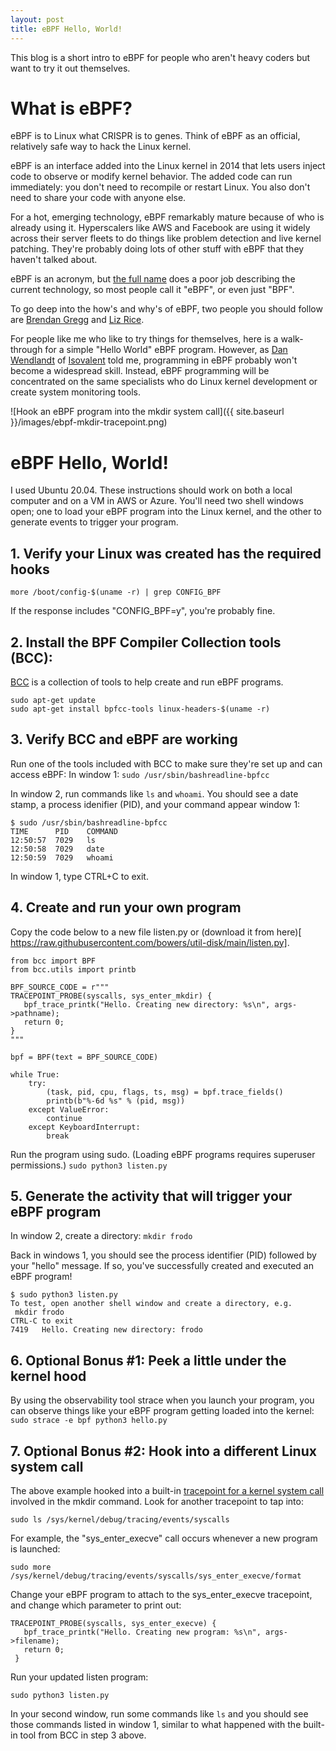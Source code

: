 ```yaml
---
layout: post
title: eBPF Hello, World!
---
```

This blog is a short intro to eBPF for people who aren't heavy coders but want to try it out themselves.

# What is eBPF?
eBPF is to Linux what CRISPR is to genes. Think of eBPF as an official, relatively safe way to hack the Linux kernel.
 
eBPF is an interface added into the Linux kernel in 2014 that lets users inject code to observe or modify kernel behavior. The added code can run immediately: you don't need to recompile or restart Linux. You also don't need to share your code with anyone else. 

For a hot, emerging technology, eBPF remarkably mature because of who is already using it. Hyperscalers like AWS and Facebook are using it widely across their server fleets to do things like problem detection and live kernel patching. They're probably doing lots of other stuff with eBPF that they haven't talked about.

eBPF is an acronym, but [the full name](https://en.wikipedia.org/wiki/Berkeley_Packet_Filter) does a poor job describing the current technology, so most people call it "eBPF", or even just "BPF".

To go deep into the how's and why's of eBPF, two people you should follow are
[Brendan Gregg](https://www.brendangregg.com/blog/2019-01-01/learn-ebpf-tracing.html) and [Liz Rice](https://thenewstack.io/liz-rice-following-the-superpower-promise-of-ebpf/).

For people like me who like to try things for themselves, here is a walk-through for a simple "Hello World" eBPF program. However, as [Dan Wendlandt](https://twitter.com/danwendlandt) of [Isovalent](https://isovalent.com/) told me, programming in eBPF probably won't become a widespread skill. Instead, eBPF programming will be concentrated on the same specialists who do Linux kernel development or create system monitoring tools.

![Hook an eBPF program into the mkdir system call]({{ site.baseurl }}/images/ebpf-mkdir-tracepoint.png)

# eBPF Hello, World!

I used Ubuntu 20.04. These instructions should work on both a local computer and on a VM in AWS or Azure. You'll need two shell windows open; one to load your eBPF program into the Linux kernel, and the other to generate events to trigger your program.

## 1. Verify your Linux was created has the required hooks
```more /boot/config-$(uname -r) | grep CONFIG_BPF```

If the response includes "CONFIG_BPF=y", you're probably fine.

## 2. Install the BPF Compiler Collection tools (BCC):
[BCC](https://github.com/iovisor/bcc) is a collection of tools to help create and run eBPF programs.
```
sudo apt-get update
sudo apt-get install bpfcc-tools linux-headers-$(uname -r)
```

## 3. Verify BCC and eBPF are working
Run one of the tools included with BCC to make sure they're set up and can access eBPF:
In window 1:
```sudo /usr/sbin/bashreadline-bpfcc```

In window 2, run commands like ```ls``` and ```whoami```. You should see a date stamp, a process idenifier (PID), and your command appear window 1:  

```
$ sudo /usr/sbin/bashreadline-bpfcc
TIME      PID    COMMAND
12:50:57  7029   ls
12:50:58  7029   date
12:50:59  7029   whoami
```

In window 1, type CTRL+C to exit.

## 4. Create and run your own program
Copy the code below to a new file listen.py or (download it from here)[ https://raw.githubusercontent.com/bowers/util-disk/main/listen.py].
```
from bcc import BPF
from bcc.utils import printb

BPF_SOURCE_CODE = r"""
TRACEPOINT_PROBE(syscalls, sys_enter_mkdir) {
   bpf_trace_printk("Hello. Creating new directory: %s\n", args->pathname);
   return 0;
}
"""

bpf = BPF(text = BPF_SOURCE_CODE)

while True:
    try:
        (task, pid, cpu, flags, ts, msg) = bpf.trace_fields()
        printb(b"%-6d %s" % (pid, msg))
    except ValueError:
        continue
    except KeyboardInterrupt:
        break
```

Run the program using sudo.  (Loading eBPF programs requires superuser permissions.) 
```sudo python3 listen.py```

## 5. Generate the activity that will trigger your eBPF program
In window 2, create a directory:
```mkdir frodo```

Back in windows 1, you should see the process identifier (PID) followed by your "hello" message.
If so, you've successfully created and executed an eBPF program!

```
$ sudo python3 listen.py
To test, open another shell window and create a directory, e.g.
 mkdir frodo
CTRL-C to exit
7419   Hello. Creating new directory: frodo
```

## 6. Optional Bonus #1: Peek a little under the kernel hood
By using the observability tool strace when you launch your program, you can observe things like your eBPF program getting loaded into the kernel:
```sudo strace -e bpf python3 hello.py```

## 7. Optional Bonus #2: Hook into a different Linux system call
The above example hooked into a built-in [tracepoint for a kernel system call](https://community.silabs.com/s/article/linux-kernel-events-tracing?language=en_US) involved in the mkdir command. Look for another tracepoint to tap into:

```sudo ls /sys/kernel/debug/tracing/events/syscalls```

For example, the "sys_enter_execve" call occurs whenever a new program is launched:

```sudo more /sys/kernel/debug/tracing/events/syscalls/sys_enter_execve/format```
 
Change your eBPF program to attach to the sys_enter_execve tracepoint, and change which parameter to print out:

```
TRACEPOINT_PROBE(syscalls, sys_enter_execve) {
   bpf_trace_printk("Hello. Creating new program: %s\n", args->filename);
   return 0;
 }
```

Run your updated listen program:

```sudo python3 listen.py```

In your second window, run some commands like ```ls``` and you should see those commands listed in window 1, similar to what happened with the built-in tool from BCC in step 3 above.
